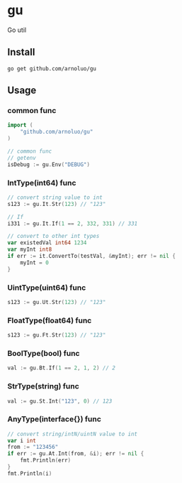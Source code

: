 # gu
Go util

## Install
`go get github.com/arnoluo/gu`

## Usage

### common func
```go
import (
    "github.com/arnoluo/gu"
)

// common func
// getenv
isDebug := gu.Env("DEBUG")
```

### IntType(int64) func
```go
// convert string value to int
s123 := gu.It.Str(123) // "123"

// If
i331 := gu.It.If(1 == 2, 332, 331) // 331

// convert to other int types
var existedVal int64 1234
var myInt int8
if err := it.ConvertTo(testVal, &myInt); err != nil {
    myInt = 0
}
```

### UintType(uint64) func
```go
s123 := gu.Ut.Str(123) // "123"
```

### FloatType(float64) func
```go
s123 := gu.Ft.Str(123) // "123"
```

### BoolType(bool) func
```go
val := gu.Bt.If(1 == 2, 1, 2) // 2
```

### StrType(string) func
```go
val := gu.St.Int("123", 0) // 123
```


### AnyType(interface{}) func
```go
// convert string/intN/uintN value to int
var i int
from := "123456"
if err := gu.At.Int(from, &i); err != nil {
    fmt.Println(err)
}
fmt.Println(i)
```